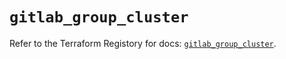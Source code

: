# `gitlab_group_cluster`

Refer to the Terraform Registory for docs: [`gitlab_group_cluster`](https://registry.terraform.io/providers/gitlabhq/gitlab/16.2.0/docs/resources/group_cluster).
